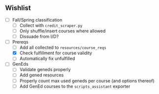 ## Wishlist

- [ ] Fall/Spring classification
  - [ ] Collect with `credit_scraper.py`
  - [ ] Only shuffle/insert courses where allowed
  - [ ] Dissuade from I/D?
- [ ] Prereqs
  - [ ] Add all collected to `resources/course_reqs`
  - [x] Check fulfillment for course validity
  - [ ] Automatically fix unfulfilled
- [ ] GenEds
  - [ ] Validate geneds properly
  - [ ] Add gened resources
  - [ ] Properly count max used geneds per course (and options thereof)
  - [ ] Add GenEd courses to the `scripts_assistant` exporter
